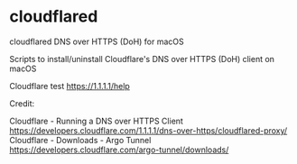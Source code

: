 # cloudflared
cloudflared DNS over HTTPS (DoH) for macOS

Scripts to install/uninstall Cloudflare's DNS over HTTPS (DoH) client on macOS

Cloudflare test
https://1.1.1.1/help

Credit:

Cloudflare - Running a DNS over HTTPS Client
https://developers.cloudflare.com/1.1.1.1/dns-over-https/cloudflared-proxy/
Cloudflare - Downloads - Argo Tunnel 
https://developers.cloudflare.com/argo-tunnel/downloads/
